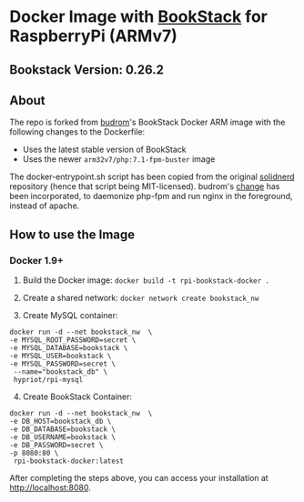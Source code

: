 # Docker Image with [BookStack](https://github.com/BookStackApp/BookStack) for RaspberryPi (ARMv7)

## Bookstack Version: 0.26.2

## About

The repo is forked from [budrom](https://github.com/budrom/docker-rpi-bookstack)'s BookStack Docker ARM image 
with the following changes to the Dockerfile:
* Uses the latest stable version of BookStack
* Uses the newer `arm32v7/php:7.1-fpm-buster` image

The docker-entrypoint.sh script has been copied from the original [solidnerd](https://github.com/solidnerd/docker-bookstack)
repository (hence that script being MIT-licensed). budrom's [change](https://github.com/budrom/docker-rpi-bookstack/commit/cbc1cb43a9b31a85304224ba00677cefb2a949d0#diff-60713fb19f6c50a2473835df63ff17f9)
has been incorporated, to daemonize php-fpm and run nginx in the foreground, instead of apache. 

## How to use the Image

### Docker 1.9+
1. Build the Docker image:
   `docker build -t rpi-bookstack-docker .`
   
2. Create a shared network:
   `docker network create bookstack_nw`

3. Create MySQL container:
```
docker run -d --net bookstack_nw  \
-e MYSQL_ROOT_PASSWORD=secret \
-e MYSQL_DATABASE=bookstack \
-e MYSQL_USER=bookstack \
-e MYSQL_PASSWORD=secret \
 --name="bookstack_db" \
 hypriot/rpi-mysql
```

4. Create BookStack Container:
```
docker run -d --net bookstack_nw  \
-e DB_HOST=bookstack_db \
-e DB_DATABASE=bookstack \
-e DB_USERNAME=bookstack \
-e DB_PASSWORD=secret \
-p 8080:80 \
 rpi-bookstack-docker:latest
```

After completing the steps above, you can access your installation at [http://localhost:8080](http://localhost:8080).
